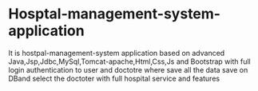 # Hosptal-management-system-application
It is hostpal-management-system application based on advanced Java,Jsp,Jdbc,MySql,Tomcat-apache,Html,Css,Js and Bootstrap with full login authentication to user and doctotre where save all the data save on DBand select the doctoter with full hospital service and features  
